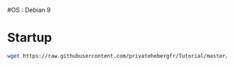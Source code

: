 #OS : Debian 9
# Startup 
```bash
wget https://raw.githubusercontent.com/privatehebergfr/Tutorial/master/linux/fivem/run.sh && chmod +x run.sh && ./run.sh
```
